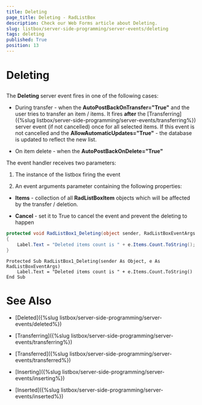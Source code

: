 ```yaml
---
title: Deleting
page_title: Deleting - RadListBox
description: Check our Web Forms article about Deleting.
slug: listbox/server-side-programming/server-events/deleting
tags: deleting
published: True
position: 13
---
```


# Deleting

## 

The **Deleting** server event fires in one of the following cases:

* During transfer - when the **AutoPostBackOnTransfer="True"** and the user tries to transfer an item / items. It fires **after** the [Transferring]({%slug listbox/server-side-programming/server-events/transferring%}) server event (if not cancelled) once for all selected items. If this event is not cancelled and the **AllowAutomaticUpdates="True"** - the database is updated to reflect the new list.

* On item delete - when the **AutoPostBackOnDelete="True"**

The event handler receives two parameters:

1. The instance of the listbox firing the event

2. An event arguments parameter containing the following properties:

* **Items** - collection of all **RadListBoxItem** objects which will be affected by the transfer / deletion.

* **Cancel** - set it to True to cancel the event and prevent the deleting to happen

````C#
protected void RadListBox1_Deleting(object sender, RadListBoxEventArgs e)
{
	Label.Text = "Deleted items count is " + e.Items.Count.ToString();
}
````
````VB.NET
Protected Sub RadListBox1_Deleting(sender As Object, e As RadListBoxEventArgs)
	Label.Text = "Deleted items count is " + e.Items.Count.ToString()
End Sub
````


# See Also

 * [Deleted]({%slug listbox/server-side-programming/server-events/deleted%})
 
 * [Transferring]({%slug listbox/server-side-programming/server-events/transferring%})
 
 * [Transferred]({%slug listbox/server-side-programming/server-events/transferred%})
 
 * [Inserting]({%slug listbox/server-side-programming/server-events/inserting%})
 
 * [Inserted]({%slug listbox/server-side-programming/server-events/inserted%})
